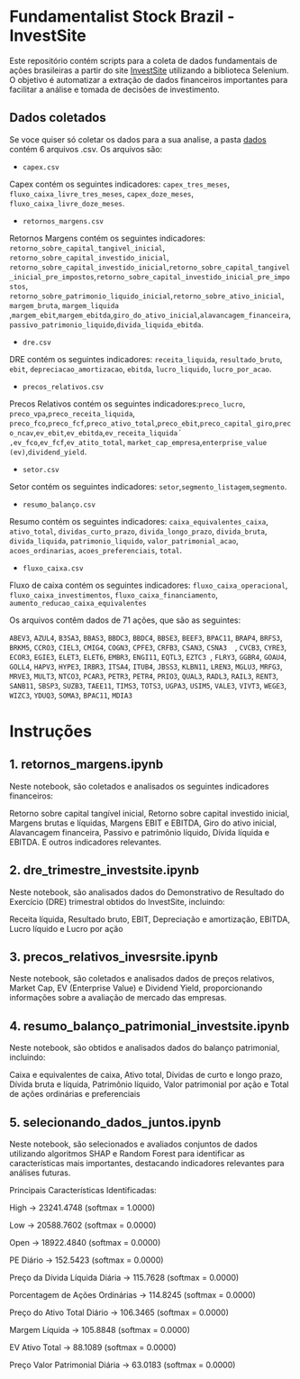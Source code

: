 
# Fundamentalist Stock Brazil - InvestSite
Este repositório contém scripts para a coleta de dados fundamentais de ações brasileiras a partir do site [InvestSite](https://www.investsite.com.br/) utilizando a biblioteca Selenium. O objetivo é automatizar a extração de dados financeiros importantes para facilitar a análise e tomada de decisões de investimento.

## Dados coletados

Se voce quiser só coletar os dados para a sua analise, a pasta [dados](dados) contém 6 arquivos .csv. Os arquivos são: 
- `capex.csv`

Capex contém os seguintes indicadores: `capex_tres_meses`, `fluxo_caixa_livre_tres_meses`, `capex_doze_meses`, `fluxo_caixa_livre_doze_meses`.

- `retornos_margens.csv`

Retornos Margens contém os seguintes indicadores: `retorno_sobre_capital_tangivel_inicial`, `retorno_sobre_capital_investido_inicial`, `retorno_sobre_capital_investido_inicial`,`retorno_sobre_capital_tangivel_inicial_pre_impostos`,`retorno_sobre_capital_investido_inicial_pre_impostos`, `retorno_sobre_patrimonio_liquido_inicial`,`retorno_sobre_ativo_inicial`, `margem_bruta`, `margem_liquida` ,`margem_ebit`,`margem_ebitda`,`giro_do_ativo_inicial`,`alavancagem_financeira`,`passivo_patrimonio_liquido`,`divida_liquida_ebitda`.

- `dre.csv`

DRE contém os seguintes indicadores: `receita_liquida`, `resultado_bruto`, `ebit`, `depreciacao_amortizacao`, `ebitda`, `lucro_liquido`, `lucro_por_acao`.

- `precos_relativos.csv`

Precos Relativos contém os seguintes indicadores:`preco_lucro`, `preco_vpa`,`preco_receita_liquida`, `preco_fco`,`preco_fcf`,`preco_ativo_total`,`preco_ebit`,`preco_capital_giro`,`preco_ncav`,`ev_ebit`,`ev_ebitda`,`ev_receita_liquida´ ,ev_fco`,`ev_fcf`,`ev_atito_total`, `market_cap_empresa`,`enterprise_value (ev)`,`dividend_yield`.

- `setor.csv`

Setor contém os seguintes indicadores: `setor`,`segmento_listagem`,`segmento`.

- `resumo_balanço.csv` 

Resumo contém os seguintes indicadores: `caixa_equivalentes_caixa`, `ativo_total`, `dividas_curto_prazo`, `divida_longo_prazo`, `divida_bruta`, `divida_liquida`, `patrimonio_liquido`, `valor_patrimonial_acao`, `acoes_ordinarias`, `acoes_preferenciais`, `total`.

- `fluxo_caixa.csv`

Fluxo de caixa contém os seguintes indicadores: `fluxo_caixa_operacional`, `fluxo_caixa_investimentos`, `fluxo_caixa_financiamento`, `aumento_reducao_caixa_equivalentes`



Os arquivos contêm dados de 71 ações, que são as seguintes:

`ABEV3`, `AZUL4`, `B3SA3`, `BBAS3`, `BBDC3`, `BBDC4`, `BBSE3`, `BEEF3`, `BPAC11`, `BRAP4`, `BRFS3`, `BRKM5`, `CCRO3`, `CIEL3`, `CMIG4`, `COGN3`, `CPFE3`, `CRFB3`, `CSAN3`, `CSNA3  `, `CVCB3`, `CYRE3`, `ECOR3`, `EGIE3`, `ELET3`, `ELET6`, `EMBR3`, `ENGI11`, `EQTL3`, `EZTC3 `, `FLRY3`, `GGBR4`, `GOAU4`, `GOLL4`, `HAPV3`, `HYPE3`, `IRBR3`, `ITSA4`, `ITUB4`, `JBSS3`, `KLBN11`, `LREN3`, `MGLU3`, `MRFG3`, `MRVE3`, `MULT3`, `NTCO3`, `PCAR3`, `PETR3`, `PETR4`, `PRIO3`, `QUAL3`, `RADL3`, `RAIL3`, `RENT3`, `SANB11`, `SBSP3`, `SUZB3`, `TAEE11`, `TIMS3`, `TOTS3`, `UGPA3`, `USIM5`, `VALE3`, `VIVT3`, `WEGE3`, `WIZC3`, `YDUQ3`, `SOMA3`, `BPAC11`, `MDIA3`




# Instruções

## 1. retornos_margens.ipynb
Neste notebook, são coletados e analisados os seguintes indicadores financeiros:

Retorno sobre capital tangível inicial,
Retorno sobre capital investido inicial,
Margens brutas e líquidas,
Margens EBIT e EBITDA,
Giro do ativo inicial,
Alavancagem financeira,
Passivo e patrimônio líquido,
Dívida líquida e EBITDA.
E outros indicadores relevantes.

## 2. dre_trimestre_investsite.ipynb
Neste notebook, são analisados dados do Demonstrativo de Resultado do Exercício (DRE) trimestral obtidos do InvestSite, incluindo:

Receita líquida,
Resultado bruto,
EBIT,
Depreciação e amortização,
EBITDA,
Lucro líquido e 
Lucro por ação

## 3. precos_relativos_invesrsite.ipynb
Neste notebook, são coletados e analisados dados de preços relativos, Market Cap, EV (Enterprise Value) e Dividend Yield, proporcionando informações sobre a avaliação de mercado das empresas.

## 4. resumo_balanço_patrimonial_investsite.ipynb
Neste notebook, são obtidos e analisados dados do balanço patrimonial, incluindo:

Caixa e equivalentes de caixa,
Ativo total,
Dívidas de curto e longo prazo,
Dívida bruta e líquida,
Patrimônio líquido,
Valor patrimonial por ação e
Total de ações ordinárias e preferenciais

## 5. selecionando_dados_juntos.ipynb
Neste notebook, são selecionados e avaliados conjuntos de dados utilizando algoritmos SHAP e Random Forest para identificar as características mais importantes, destacando indicadores relevantes para análises futuras.

Principais Características Identificadas:

High -> 23241.4748 (softmax = 1.0000)

Low -> 20588.7602 (softmax = 0.0000)

Open -> 18922.4840 (softmax = 0.0000)

PE Diário -> 152.5423 (softmax = 0.0000)

Preço da Dívida Líquida Diária -> 115.7628 (softmax = 0.0000)

Porcentagem de Ações Ordinárias -> 114.8245 (softmax = 0.0000)

Preço do Ativo Total Diário -> 106.3465 (softmax = 0.0000)

Margem Líquida -> 105.8848 (softmax = 0.0000)

EV Ativo Total -> 88.1089 (softmax = 0.0000)

Preço Valor Patrimonial Diária -> 63.0183 (softmax = 0.0000)
